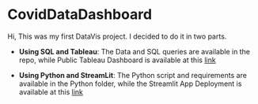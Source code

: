 # CovidDataDashboard

Hi, This was my first DataVis project. I decided to do it in two parts.

* **Using SQL and Tableau**: The Data and SQL queries are available in the repo, while Public Tableau Dashboard is available at this [link](https://public.tableau.com/app/profile/pranjal.roy.vishvakarma/viz/CovidDashboard_16733404856050/CovidDataDashboard)

* **Using Python and StreamLit**: The Python script and requirements are available in the Python folder, while the Streamlit App Deployment is available at this [link](https://alwayssmiling-coviddatadashboard-pythonstreamlitdash-33letk.streamlit.app/) 
